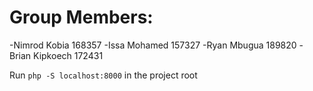 # Group Members:
-Nimrod Kobia 168357
-Issa Mohamed 157327
-Ryan Mbugua 189820
-Brian Kipkoech 172431

Run `php -S localhost:8000` in the project root
